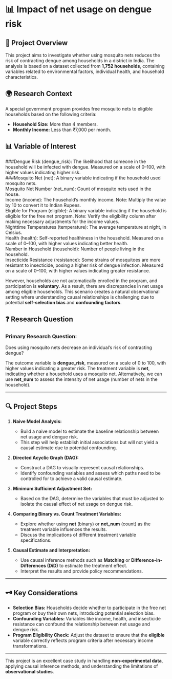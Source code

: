 # 📊 **Impact of net usage on dengue risk**
<div class="project-section">

## 📝 **Project Overview**
This project aims to investigate whether using mosquito nets reduces the risk of contracting dengue among households in a district in India. The analysis is based on a dataset collected from **1,752 households**, containing variables related to environmental factors, individual health, and household characteristics.
## 🌍 **Research Context**
A special government program provides free mosquito nets to eligible households based on the following criteria:

- **Household Size:** More than 4 members.
- **Monthly Income:** Less than ₹7,000 per month.
  
## 📊 **Variable of Interest**
<div class="variable-list">
  <div class="variable-item">
    <span class="variable-title">###Dengue Risk (dengue_risk):</span>  
    The likelihood that someone in the household will be infected with dengue. Measured on a scale of 0–100, with higher values indicating higher risk.
  </div>

  <div class="variable-item">
    <span class="variable-title">###Mosquito Net (net):</span>
    A binary variable indicating if the household used mosquito nets.
  </div>

  <div class="variable-item">
    <span class="variable-title">Mosquito Net Number (net_num):</span>
    Count of mosquito nets used in the house.
  </div>

  <div class="variable-item">
    <span class="variable-title">Income (income):</span>
    The household’s monthly income.  
    <span class="note">Note: Multiply the value by 10 to convert it to Indian Rupees.</span>
  </div>

  <div class="variable-item">
    <span class="variable-title">Eligible for Program (eligible):</span>  
    A binary variable indicating if the household is eligible for the free net program.  
    <span class="note">Note: Verify the eligibility column after making necessary adjustments for the income values.</span>
  </div>

  <div class="variable-item">
    <span class="variable-title">Nighttime Temperatures (temperature):</span>  
    The average temperature at night, in Celsius.
  </div>

  <div class="variable-item">
    <span class="variable-title">Health (health):</span>  
    Self-reported healthiness in the household. Measured on a scale of 0–100, with higher values indicating better health.
  </div>

  <div class="variable-item">
    <span class="variable-title">Number in Household (household):</span>  
    Number of people living in the household.
  </div>

  <div class="variable-item">
    <span class="variable-title">Insecticide Resistance (resistance):</span>  
    Some strains of mosquitoes are more resistant to insecticide, posing a higher risk of dengue infection. Measured on a scale of 0–100, with higher values indicating greater resistance.
  </div>
</div>


However, households are not automatically enrolled in the program, and participation is **voluntary**. As a result, there are discrepancies in net usage among eligible households. This scenario creates a natural observational setting where understanding causal relationships is challenging due to potential **self-selection bias** and **confounding factors**.

## ❓ **Research Question**
### **Primary Research Question:**  
Does using mosquito nets decrease an individual’s risk of contracting dengue?

The outcome variable is **dengue_risk**, measured on a scale of 0 to 100, with higher values indicating a greater risk. The treatment variable is **net**, indicating whether a household uses a mosquito net. Alternatively, we can use **net_num** to assess the intensity of net usage (number of nets in the household).

---

## 🔍 **Project Steps**
1. **Naive Model Analysis:**
    - Build a naive model to estimate the baseline relationship between net usage and dengue risk.
    - This step will help establish initial associations but will not yield a causal estimate due to potential confounding.
    
2. **Directed Acyclic Graph (DAG):**
    - Construct a DAG to visually represent causal relationships.
    - Identify confounding variables and assess which paths need to be controlled for to achieve a valid causal estimate.

3. **Minimum Sufficient Adjustment Set:**
    - Based on the DAG, determine the variables that must be adjusted to isolate the causal effect of net usage on dengue risk.

4. **Comparing Binary vs. Count Treatment Variables:**
    - Explore whether using **net** (binary) or **net_num** (count) as the treatment variable influences the results.
    - Discuss the implications of different treatment variable specifications.

5. **Causal Estimate and Interpretation:**
    - Use causal inference methods such as **Matching** or **Difference-in-Differences (DiD)** to estimate the treatment effect.
    - Interpret the results and provide policy recommendations.

---

## 🗝️ **Key Considerations**
- **Selection Bias:** Households decide whether to participate in the free net program or buy their own nets, introducing potential selection bias.
- **Confounding Variables:** Variables like income, health, and insecticide resistance can confound the relationship between net usage and dengue risk.
- **Program Eligibility Check:** Adjust the dataset to ensure that the **eligible** variable correctly reflects program criteria after necessary income transformations.

---

This project is an excellent case study in handling **non-experimental data**, applying causal inference methods, and understanding the limitations of **observational studies**.

</div>
